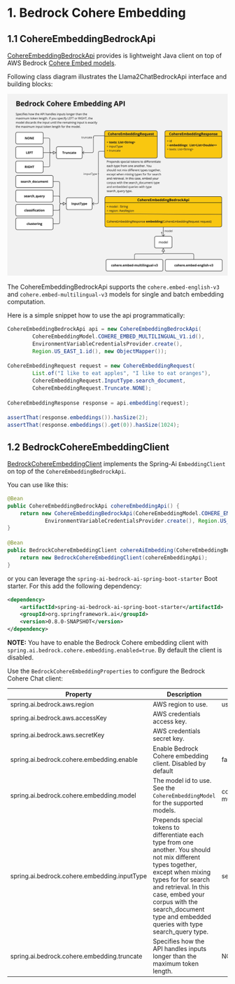 # 1. Bedrock Cohere Embedding

## 1.1 CohereEmbeddingBedrockApi

[CohereEmbeddingBedrockApi](./src/main/java/org/springframework/ai/bedrock/cohere/api/CohereEmbeddingBedrockApi.java) provides is lightweight Java client on top of AWS Bedrock [Cohere Embed models](https://docs.aws.amazon.com/bedrock/latest/userguide/model-parameters-embed.html).

Following class diagram illustrates the Llama2ChatBedrockApi interface and building blocks:

![CohereEmbeddingBedrockApi Class Diagram](./src/test/resources/doc/Bedrock%20Cohere%20Embedding%20API.jpg)

The CohereEmbeddingBedrockApi supports the `cohere.embed-english-v3` and `cohere.embed-multilingual-v3` models for single and batch embedding computation.

Here is a simple snippet how to use the api programmatically:

```java
CohereEmbeddingBedrockApi api = new CohereEmbeddingBedrockApi(
		CohereEmbeddingModel.COHERE_EMBED_MULTILINGUAL_V1.id(),
		EnvironmentVariableCredentialsProvider.create(),
		Region.US_EAST_1.id(), new ObjectMapper());

CohereEmbeddingRequest request = new CohereEmbeddingRequest(
		List.of("I like to eat apples", "I like to eat oranges"),
		CohereEmbeddingRequest.InputType.search_document,
		CohereEmbeddingRequest.Truncate.NONE);

CohereEmbeddingResponse response = api.embedding(request);

assertThat(response.embeddings()).hasSize(2);
assertThat(response.embeddings().get(0)).hasSize(1024);
```

## 1.2 BedrockCohereEmbeddingClient

[BedrockCohereEmbeddingClient](./src/main/java/org/springframework/ai/bedrock/cohere/BedrockCohereEmbeddingClient.java) implements the Spring-Ai `EmbeddingClient` on top of the `CohereEmbeddingBedrockApi`.

You can use like this:

```java
@Bean
public CohereEmbeddingBedrockApi cohereEmbeddingApi() {
	return new CohereEmbeddingBedrockApi(CohereEmbeddingModel.COHERE_EMBED_MULTILINGUAL_V1.id(),
			EnvironmentVariableCredentialsProvider.create(), Region.US_EAST_1.id(), new ObjectMapper());
}

@Bean
public BedrockCohereEmbeddingClient cohereAiEmbedding(CohereEmbeddingBedrockApi cohereEmbeddingApi) {
	return new BedrockCohereEmbeddingClient(cohereEmbeddingApi);
}
```

or you can leverage the `spring-ai-bedrock-ai-spring-boot-starter` Boot starter. For this add the following dependency:

```xml
<dependency>
	<artifactId>spring-ai-bedrock-ai-spring-boot-starter</artifactId>
	<groupId>org.springframework.ai</groupId>
    <version>0.8.0-SNAPSHOT</version>
</dependency>
```

**NOTE:** You have to enable the Bedrock Cohere embedding client with `spring.ai.bedrock.cohere.embedding.enabled=true`.
By default the client is disabled.

Use the `BedrockCohereEmbeddingProperties` to configure the Bedrock Cohere Chat client:

| Property  | Description | Default |
| ------------- | ------------- | ------------- |
| spring.ai.bedrock.aws.region  | AWS region to use.  | us-east-1 |
| spring.ai.bedrock.aws.accessKey  | AWS credentials access key.  |  |
| spring.ai.bedrock.aws.secretKey  | AWS credentials secret key.  |  |
| spring.ai.bedrock.cohere.embedding.enable | Enable Bedrock Cohere embedding client. Disabled by default | false |
| spring.ai.bedrock.cohere.embedding.model  | The model id to use. See the `CohereEmbeddingModel` for the supported models.  | cohere.embed-multilingual-v3 |
| spring.ai.bedrock.cohere.embedding.inputType  | Prepends special tokens to differentiate each type from one another. You should not mix different types together, except when mixing types for for search and retrieval. In this case, embed your corpus with the search_document type and embedded queries with type search_query type.  | search_document |
| spring.ai.bedrock.cohere.embedding.truncate  | Specifies how the API handles inputs longer than the maximum token length. | NONE |
